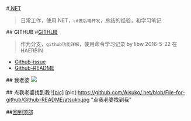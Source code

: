 #[.NET](https://github.com/Aisuko/.net "master")

> 日常工作，使用.NET，`c#做后端开发`，总结的经验，和学习笔记


##<a name = "index"/> GITHUB
#[GITHUB](https://github.com/Aisuko/.net/tree/File-for-github "FILE FOR GITHUB")

> 作为分支，`github功能详解`，使用命令学习记录 by libw 2016-5-22 在HAERBIN  

* [Github-issue](./Github-issue "issue")
* [Github-README](./Github-README "README")


##<a name ="pictrue"/> 我老婆
![](https://github.com/Aisuko/.net/blob/File-for-github/Github-README/atsuko.jpg)

##<a name ="piclink"/> 点我老婆找到我
[![pic]](https://github.com/Aisuko/)
[pic]:https://github.com/Aisuko/.net/blob/File-for-github/Github-README/atsuko.jpg "点我老婆找到我"

##[回到顶部](#index)

